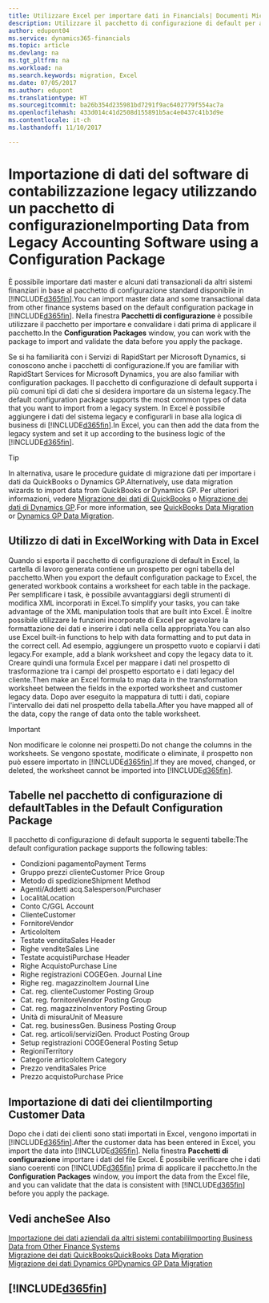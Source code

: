 ```yaml
---
title: Utilizzare Excel per importare dati in Financials| Documenti Microsoft
description: Utilizzare il pacchetto di configurazione di default per aggiungere i dati del cliente in Excel e importare nuovamente i dati in Dynamics 365 Business edition.
author: edupont04
ms.service: dynamics365-financials
ms.topic: article
ms.devlang: na
ms.tgt_pltfrm: na
ms.workload: na
ms.search.keywords: migration, Excel
ms.date: 07/05/2017
ms.author: edupont
ms.translationtype: HT
ms.sourcegitcommit: ba26b354d235981bd7291f9ac6402779f554ac7a
ms.openlocfilehash: 433d014c41d2508d155891b5ac4e0437c41b3d9e
ms.contentlocale: it-ch
ms.lasthandoff: 11/10/2017

---
```

# <a name="importing-data-from-legacy-accounting-software-using-a-configuration-package"></a><span data-ttu-id="ac05c-103">Importazione di dati del software di contabilizzazione legacy utilizzando un pacchetto di configurazione</span><span class="sxs-lookup"><span data-stu-id="ac05c-103">Importing Data from Legacy Accounting Software using a Configuration Package</span></span>
<span data-ttu-id="ac05c-104">È possibile importare dati master e alcuni dati transazionali da altri sistemi finanziari in base al pacchetto di configurazione standard disponibile in [!INCLUDE[d365fin](includes/d365fin_md.md)].</span><span class="sxs-lookup"><span data-stu-id="ac05c-104">You can import master data and some transactional data from other finance systems based on the default configuration package in [!INCLUDE[d365fin](includes/d365fin_md.md)].</span></span> <span data-ttu-id="ac05c-105">Nella finestra **Pacchetti di configurazione** è possibile utilizzare il pacchetto per importare e convalidare i dati prima di applicare il pacchetto.</span><span class="sxs-lookup"><span data-stu-id="ac05c-105">In the **Configuration Packages** window, you can work with the package to import and validate the data before you apply the package.</span></span>  

<span data-ttu-id="ac05c-106">Se si ha familiarità con i Servizi di RapidStart per Microsoft Dynamics, si conoscono anche i pacchetti di configurazione.</span><span class="sxs-lookup"><span data-stu-id="ac05c-106">If you are familiar with RapidStart Services for Microsoft Dynamics, you are also familiar with configuration packages.</span></span> <span data-ttu-id="ac05c-107">Il pacchetto di configurazione di default supporta i più comuni tipi di dati che si desidera importare da un sistema legacy.</span><span class="sxs-lookup"><span data-stu-id="ac05c-107">The default configuration package supports the most common types of data that you want to import from a legacy system.</span></span> <span data-ttu-id="ac05c-108">In Excel è possibile aggiungere i dati del sistema legacy e configurarli in base alla logica di business di [!INCLUDE[d365fin](includes/d365fin_md.md)].</span><span class="sxs-lookup"><span data-stu-id="ac05c-108">In Excel, you can then add the data from the legacy system and set it up according to the business logic of the [!INCLUDE[d365fin](includes/d365fin_md.md)].</span></span>  

> [!TIP]  
>   <span data-ttu-id="ac05c-109">In alternativa, usare le procedure guidate di migrazione dati per importare i dati da QuickBooks o Dynamics GP.</span><span class="sxs-lookup"><span data-stu-id="ac05c-109">Alternatively, use data migration wizards to import data from QuickBooks or Dynamics GP.</span></span> <span data-ttu-id="ac05c-110">Per ulteriori informazioni, vedere [Migrazione dei dati di QuickBooks](ui-extensions-quickbooks-data-migration.md) o [Migrazione dei dati di Dynamics GP](ui-extensions-dynamicsgp-data-migration.md).</span><span class="sxs-lookup"><span data-stu-id="ac05c-110">For more information, see [QuickBooks Data Migration](ui-extensions-quickbooks-data-migration.md) or [Dynamics GP Data Migration](ui-extensions-dynamicsgp-data-migration.md).</span></span>  

## <a name="working-with-data-in-excel"></a><span data-ttu-id="ac05c-111">Utilizzo di dati in Excel</span><span class="sxs-lookup"><span data-stu-id="ac05c-111">Working with Data in Excel</span></span>
<span data-ttu-id="ac05c-112">Quando si esporta il pacchetto di configurazione di default in Excel, la cartella di lavoro generata contiene un prospetto per ogni tabella del pacchetto.</span><span class="sxs-lookup"><span data-stu-id="ac05c-112">When you export the default configuration package to Excel, the generated workbook contains a worksheet for each table in the package.</span></span> <span data-ttu-id="ac05c-113">Per semplificare i task, è possibile avvantaggiarsi degli strumenti di modifica XML incorporati in Excel.</span><span class="sxs-lookup"><span data-stu-id="ac05c-113">To simplify your tasks, you can take advantage of the XML manipulation tools that are built into Excel.</span></span> <span data-ttu-id="ac05c-114">È inoltre possibile utilizzare le funzioni incorporate di Excel per agevolare la formattazione dei dati e inserire i dati nella cella appropriata.</span><span class="sxs-lookup"><span data-stu-id="ac05c-114">You can also use Excel built-in functions to help with data formatting and to put data in the correct cell.</span></span> <span data-ttu-id="ac05c-115">Ad esempio, aggiungere un prospetto vuoto e copiarvi i dati legacy.</span><span class="sxs-lookup"><span data-stu-id="ac05c-115">For example, add a blank worksheet and copy the legacy data to it.</span></span> <span data-ttu-id="ac05c-116">Creare quindi una formula Excel per mappare i dati nel prospetto di trasformazione tra i campi del prospetto esportato e i dati legacy del cliente.</span><span class="sxs-lookup"><span data-stu-id="ac05c-116">Then make an Excel formula to map data in the transformation worksheet between the fields in the exported worksheet and customer legacy data.</span></span> <span data-ttu-id="ac05c-117">Dopo aver eseguito la mappatura di tutti i dati, copiare l'intervallo dei dati nel prospetto della tabella.</span><span class="sxs-lookup"><span data-stu-id="ac05c-117">After you have mapped all of the data, copy the range of data onto the table worksheet.</span></span>  

> [!IMPORTANT]  
>  <span data-ttu-id="ac05c-118">Non modificare le colonne nei prospetti.</span><span class="sxs-lookup"><span data-stu-id="ac05c-118">Do not change the columns in the worksheets.</span></span> <span data-ttu-id="ac05c-119">Se vengono spostate, modificate o eliminate, il prospetto non può essere importato in [!INCLUDE[d365fin](includes/d365fin_md.md)].</span><span class="sxs-lookup"><span data-stu-id="ac05c-119">If they are moved, changed, or deleted, the worksheet cannot be imported into [!INCLUDE[d365fin](includes/d365fin_md.md)].</span></span>

## <a name="tables-in-the-default-configuration-package"></a><span data-ttu-id="ac05c-120">Tabelle nel pacchetto di configurazione di default</span><span class="sxs-lookup"><span data-stu-id="ac05c-120">Tables in the Default Configuration Package</span></span>
<span data-ttu-id="ac05c-121">Il pacchetto di configurazione di default supporta le seguenti tabelle:</span><span class="sxs-lookup"><span data-stu-id="ac05c-121">The default configuration package supports the following tables:</span></span>

-   <span data-ttu-id="ac05c-122">Condizioni pagamento</span><span class="sxs-lookup"><span data-stu-id="ac05c-122">Payment Terms</span></span>
-   <span data-ttu-id="ac05c-123">Gruppo prezzi cliente</span><span class="sxs-lookup"><span data-stu-id="ac05c-123">Customer Price Group</span></span>
-   <span data-ttu-id="ac05c-124">Metodo di spedizione</span><span class="sxs-lookup"><span data-stu-id="ac05c-124">Shipment Method</span></span>
-   <span data-ttu-id="ac05c-125">Agenti/Addetti acq.</span><span class="sxs-lookup"><span data-stu-id="ac05c-125">Salesperson/Purchaser</span></span>
-   <span data-ttu-id="ac05c-126">Località</span><span class="sxs-lookup"><span data-stu-id="ac05c-126">Location</span></span>
-   <span data-ttu-id="ac05c-127">Conto C/G</span><span class="sxs-lookup"><span data-stu-id="ac05c-127">GL Account</span></span>
-   <span data-ttu-id="ac05c-128">Cliente</span><span class="sxs-lookup"><span data-stu-id="ac05c-128">Customer</span></span>
-   <span data-ttu-id="ac05c-129">Fornitore</span><span class="sxs-lookup"><span data-stu-id="ac05c-129">Vendor</span></span>
-   <span data-ttu-id="ac05c-130">Articolo</span><span class="sxs-lookup"><span data-stu-id="ac05c-130">Item</span></span>
-   <span data-ttu-id="ac05c-131">Testate vendita</span><span class="sxs-lookup"><span data-stu-id="ac05c-131">Sales Header</span></span>
-   <span data-ttu-id="ac05c-132">Righe vendite</span><span class="sxs-lookup"><span data-stu-id="ac05c-132">Sales Line</span></span>
-   <span data-ttu-id="ac05c-133">Testate acquisti</span><span class="sxs-lookup"><span data-stu-id="ac05c-133">Purchase Header</span></span>
-   <span data-ttu-id="ac05c-134">Righe Acquisto</span><span class="sxs-lookup"><span data-stu-id="ac05c-134">Purchase Line</span></span>
-   <span data-ttu-id="ac05c-135">Righe registrazioni COGE</span><span class="sxs-lookup"><span data-stu-id="ac05c-135">Gen. Journal Line</span></span>
-   <span data-ttu-id="ac05c-136">Righe reg. magazzino</span><span class="sxs-lookup"><span data-stu-id="ac05c-136">Item Journal Line</span></span>
-   <span data-ttu-id="ac05c-137">Cat. reg. cliente</span><span class="sxs-lookup"><span data-stu-id="ac05c-137">Customer Posting Group</span></span>
-   <span data-ttu-id="ac05c-138">Cat. reg. fornitore</span><span class="sxs-lookup"><span data-stu-id="ac05c-138">Vendor Posting Group</span></span>
-   <span data-ttu-id="ac05c-139">Cat. reg. magazzino</span><span class="sxs-lookup"><span data-stu-id="ac05c-139">Inventory Posting Group</span></span>
-   <span data-ttu-id="ac05c-140">Unità di misura</span><span class="sxs-lookup"><span data-stu-id="ac05c-140">Unit of Measure</span></span>
-   <span data-ttu-id="ac05c-141">Cat. reg. business</span><span class="sxs-lookup"><span data-stu-id="ac05c-141">Gen. Business Posting Group</span></span>
-   <span data-ttu-id="ac05c-142">Cat. reg. articoli/servizi</span><span class="sxs-lookup"><span data-stu-id="ac05c-142">Gen. Product Posting Group</span></span>
-   <span data-ttu-id="ac05c-143">Setup registrazioni COGE</span><span class="sxs-lookup"><span data-stu-id="ac05c-143">General Posting Setup</span></span>
-   <span data-ttu-id="ac05c-144">Regioni</span><span class="sxs-lookup"><span data-stu-id="ac05c-144">Territory</span></span>
-   <span data-ttu-id="ac05c-145">Categorie articolo</span><span class="sxs-lookup"><span data-stu-id="ac05c-145">Item Category</span></span>
-   <span data-ttu-id="ac05c-146">Prezzo vendita</span><span class="sxs-lookup"><span data-stu-id="ac05c-146">Sales Price</span></span>
-   <span data-ttu-id="ac05c-147">Prezzo acquisto</span><span class="sxs-lookup"><span data-stu-id="ac05c-147">Purchase Price</span></span>

## <a name="importing-customer-data"></a><span data-ttu-id="ac05c-148">Importazione di dati dei clienti</span><span class="sxs-lookup"><span data-stu-id="ac05c-148">Importing Customer Data</span></span>
<span data-ttu-id="ac05c-149">Dopo che i dati dei clienti sono stati importati in Excel, vengono importati in [!INCLUDE[d365fin](includes/d365fin_md.md)].</span><span class="sxs-lookup"><span data-stu-id="ac05c-149">After the customer data has been entered in Excel, you import the data into [!INCLUDE[d365fin](includes/d365fin_md.md)].</span></span> <span data-ttu-id="ac05c-150">Nella finestra **Pacchetti di configurazione** importare i dati del file Excel. È possibile verificare che i dati siano coerenti con [!INCLUDE[d365fin](includes/d365fin_md.md)] prima di applicare il pacchetto.</span><span class="sxs-lookup"><span data-stu-id="ac05c-150">In the **Configuration Packages** window, you import the data from the Excel file, and you can validate that the data is consistent with [!INCLUDE[d365fin](includes/d365fin_md.md)] before you apply the package.</span></span>

## <a name="see-also"></a><span data-ttu-id="ac05c-151">Vedi anche</span><span class="sxs-lookup"><span data-stu-id="ac05c-151">See Also</span></span>
[<span data-ttu-id="ac05c-152">Importazione dei dati aziendali da altri sistemi contabili</span><span class="sxs-lookup"><span data-stu-id="ac05c-152">Importing Business Data from Other Finance Systems</span></span>](upload-data.md)  
[<span data-ttu-id="ac05c-153">Migrazione dei dati QuickBooks</span><span class="sxs-lookup"><span data-stu-id="ac05c-153">QuickBooks Data Migration</span></span>](ui-extensions-quickbooks-data-migration.md)  
[<span data-ttu-id="ac05c-154">Migrazione dei dati Dynamics GP</span><span class="sxs-lookup"><span data-stu-id="ac05c-154">Dynamics GP Data Migration</span></span>](ui-extensions-dynamicsgp-data-migration.md)  

## [!INCLUDE[d365fin](includes/free_trial_md.md)]

